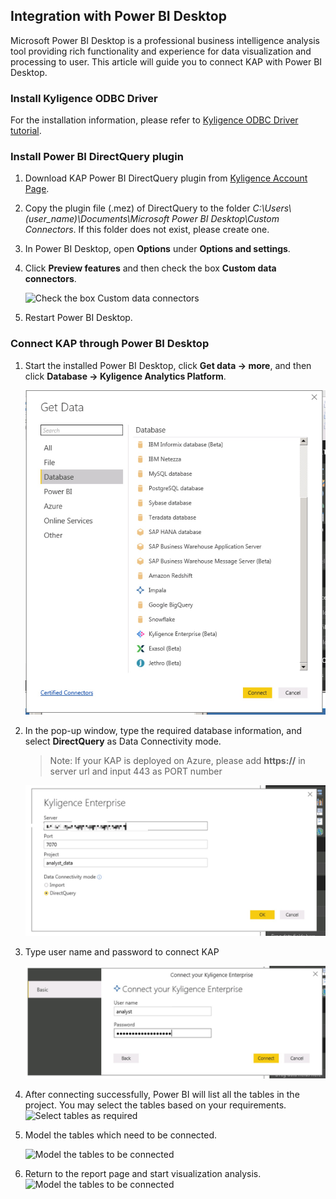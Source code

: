 ## Integration with Power BI Desktop

Microsoft Power BI Desktop is a professional business intelligence analysis tool providing rich functionality and experience for data visualization and processing to user. This article will guide you to connect KAP with Power BI Desktop. 

### Install Kyligence ODBC Driver
For the installation information, please refer to [Kyligence ODBC Driver tutorial](../driver/kyligence_odbc.en.md).

### Install Power BI DirectQuery plugin
1.  Download KAP Power BI DirectQuery plugin from [Kyligence Account Page](http://account.kyligence.io).

2.  Copy the plugin file (.mez) of DirectQuery to the folder *C:\Users\\(user_name)\Documents\Microsoft Power BI Desktop\Custom Connectors*. If this folder does not exist, please create one.

3.  In Power BI Desktop, open **Options** under **Options and settings**.

4.  Click **Preview features** and then check the box **Custom data connectors**.

    ![Check the box Custom data connectors](images/powerbi/Picture11.png)

5.  Restart Power BI Desktop.

### Connect KAP through Power BI Desktop

1.  Start the installed Power BI Desktop, click **Get data -> more**, and then click **Database -> Kyligence Analytics Platform**.

     ![Select Kyligence Analytics Platform](images/powerbi/Picture5.png)

2.  In the pop-up window, type the required database information, and select **DirectQuery** as Data Connectivity mode.

     > Note: If your KAP is deployed on Azure, please add **https://** in server url and input 443 as PORT number

     ![Data Connectivity mode: DirectQuery](images/powerbi/Picture6.png)

3.  Type user name and password to connect KAP

     ![Input account information to connect KAP](images/powerbi/Picture7.png)

4.  After connecting successfully, Power BI will list all the tables in the project. You may select the tables based on your requirements.
     ![Select tables as required](images/powerbi/Picture8.png)

5.  Model the tables which need to be connected.

     ![Model the tables to be connected](images/powerbi/Picture9.png)

6.  Return to the report page and start visualization analysis.![Model the tables to be connected](images/powerbi/Picture10.png)

